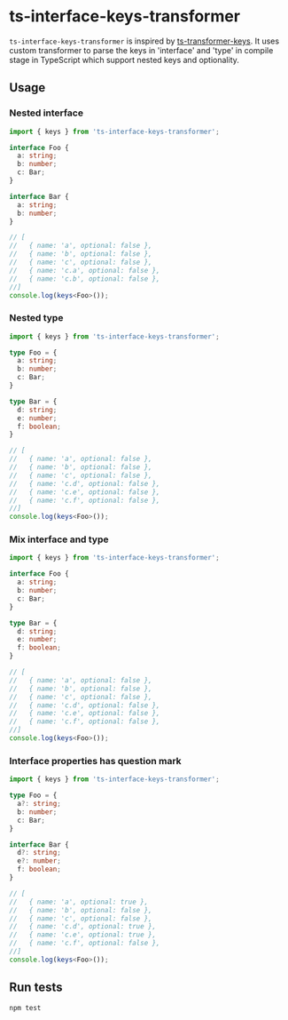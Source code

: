 # ts-interface-keys-transformer

`ts-interface-keys-transformer` is inspired by [ts-transformer-keys](https://github.com/kimamula/ts-transformer-keys).
It uses custom transformer to parse the keys in 'interface' and 'type' in compile stage in TypeScript 
which support nested keys and optionality.

## Usage

### Nested interface
```typescript
import { keys } from 'ts-interface-keys-transformer';

interface Foo {
  a: string;
  b: number;
  c: Bar;
}

interface Bar {
  a: string;
  b: number;
}

// [
//   { name: 'a', optional: false },
//   { name: 'b', optional: false },
//   { name: 'c', optional: false },
//   { name: 'c.a', optional: false },
//   { name: 'c.b', optional: false },
//]
console.log(keys<Foo>());
```

### Nested type
```typescript
import { keys } from 'ts-interface-keys-transformer';

type Foo = {
  a: string;
  b: number;
  c: Bar;
}

type Bar = {
  d: string;
  e: number;
  f: boolean;
}

// [
//   { name: 'a', optional: false },
//   { name: 'b', optional: false },
//   { name: 'c', optional: false },
//   { name: 'c.d', optional: false },
//   { name: 'c.e', optional: false },
//   { name: 'c.f', optional: false },
//]
console.log(keys<Foo>());
```

### Mix interface and type
```typescript
import { keys } from 'ts-interface-keys-transformer';

interface Foo {
  a: string;
  b: number;
  c: Bar;
}

type Bar = {
  d: string;
  e: number;
  f: boolean;
}

// [
//   { name: 'a', optional: false },
//   { name: 'b', optional: false },
//   { name: 'c', optional: false },
//   { name: 'c.d', optional: false },
//   { name: 'c.e', optional: false },
//   { name: 'c.f', optional: false },
//]
console.log(keys<Foo>());
```

### Interface properties has question mark
```typescript
import { keys } from 'ts-interface-keys-transformer';

type Foo = {
  a?: string;
  b: number;
  c: Bar; 
}

interface Bar {
  d?: string;
  e?: number;
  f: boolean;
}

// [
//   { name: 'a', optional: true },
//   { name: 'b', optional: false },
//   { name: 'c', optional: false },
//   { name: 'c.d', optional: true },
//   { name: 'c.e', optional: true },
//   { name: 'c.f', optional: false },
//]
console.log(keys<Foo>());
```

## Run tests

```bash
npm test
```
